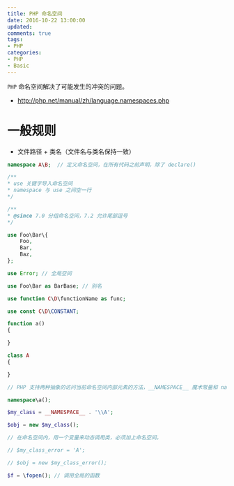 ```yaml
---
title: PHP 命名空间
date: 2016-10-22 13:00:00
updated:
comments: true
tags:
- PHP
categories:
- PHP
- Basic
---
```


`PHP` 命名空间解决了可能发生的冲突的问题。

* http://php.net/manual/zh/language.namespaces.php

<!--more-->

# 一般规则

* 文件路径 + 类名（文件名与类名保持一致）

```php
namespace A\B;  // 定义命名空间，在所有代码之前声明，除了 declare()

/**
* use 关键字导入命名空间
* namespace 与 use 之间空一行
*/

/**
* @since 7.0 分组命名空间，7.2 允许尾部逗号
*/

use Foo\Bar\{
    Foo,
    Bar,
    Baz,
};

use Error; // 全局空间

use Foo\Bar as BarBase; // 别名

use function C\D\functionName as func;

use const C\D\CONSTANT;

function a()
{

}

class A
{

}

// PHP 支持两种抽象的访问当前命名空间内部元素的方法，__NAMESPACE__ 魔术常量和 namespace 关键字。

namespace\a();

$my_class = __NAMESPACE__ . '\\A';

$obj = new $my_class();

// 在命名空间内，用一个变量来动态调用类，必须加上命名空间。

// $my_class_error = 'A';

// $obj = new $my_class_error();

$f = \fopen(); // 调用全局的函数
```
